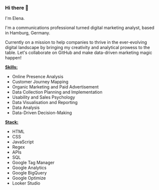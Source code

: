 ### Hi there 👋 
I'm Elena.

I'm a communications professional turned digital marketing analyst, based in Hamburg, Germany. 

Currently on a mission to help companies to thrive in the ever-evolving digital landscape by bringing my creativity and analytical prowess to the table. Let's collaborate on GitHub and make data-driven marketing magic happen!

<b><u>Skills:</u></b>
- Online Presence Analysis 
- Customer Journey Mapping
- Organic Marketing and Paid Advertisement 
- Data Collection Planning and Implementation 
- Usability and Sales Psychology 
- Data Visualisation and Reporting
- Data Analysis
- Data-Driven Decision-Making


<b><u>Stack:</u></b>
- HTML 
- CSS
- JavaScript 
- Regex 
- APIs
- SQL 
- Google Tag Manager
- Google Analytics
- Google BigQuery
- Google Optimize
- Looker Studio 
